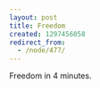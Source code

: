```yaml
---
layout: post
title: Freedom
created: 1297456058
redirect_from:
  - /node/477/
---
```

Freedom in 4 minutes.
